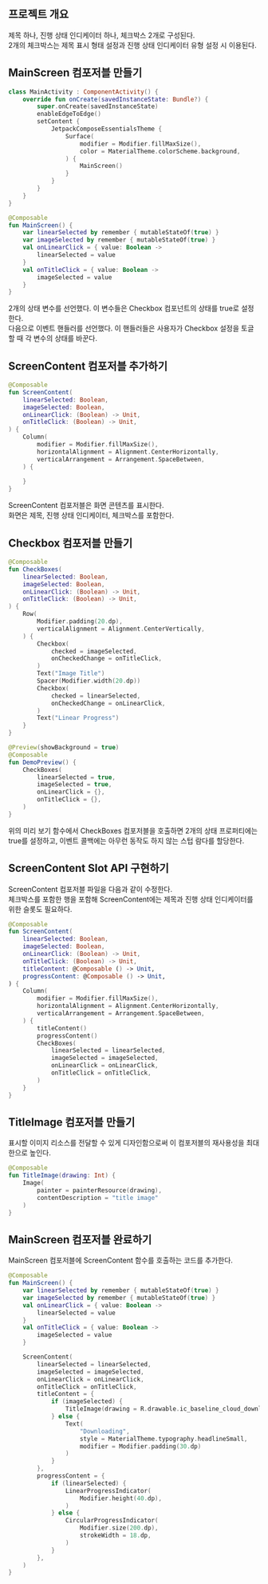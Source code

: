 ## 프로젝트 개요

제목 하나, 진행 상태 인디케이터 하나, 체크박스 2개로 구성된다.  
2개의 체크박스는 제목 표시 형태 설정과 진행 상태 인디케이터 유형 설정 시 이용된다.

## MainScreen 컴포저블 만들기

```kotlin
class MainActivity : ComponentActivity() {
    override fun onCreate(savedInstanceState: Bundle?) {
        super.onCreate(savedInstanceState)
        enableEdgeToEdge()
        setContent {
            JetpackComposeEssentialsTheme {
                Surface(
                    modifier = Modifier.fillMaxSize(),
                    color = MaterialTheme.colorScheme.background,
                ) {
                    MainScreen()
                }
            }
        }
    }
}

@Composable
fun MainScreen() {
    var linearSelected by remember { mutableStateOf(true) }
    var imageSelected by remember { mutableStateOf(true) }
    val onLinearClick = { value: Boolean ->
        linearSelected = value
    }
    val onTitleClick = { value: Boolean ->
        imageSelected = value
    }
}
```

2개의 상태 변수를 선언했다. 이 변수들은 Checkbox 컴포넌트의 상태를 true로 설정한다.  
다음으로 이벤트 핸들러를 선언했다. 이 핸들러들은 사용자가 Checkbox 설정을 토글할 때 각 변수의 상태를 바꾼다.

## ScreenContent 컴포저블 추가하기

```kotlin
@Composable
fun ScreenContent(
    linearSelected: Boolean,
    imageSelected: Boolean,
    onLinearClick: (Boolean) -> Unit,
    onTitleClick: (Boolean) -> Unit,
) {
    Column(
        modifier = Modifier.fillMaxSize(),
        horizontalAlignment = Alignment.CenterHorizontally,
        verticalArrangement = Arrangement.SpaceBetween,
    ) {
        
    }
}
```

ScreenContent 컴포저블은 화면 콘텐츠를 표시한다.  
화면은 제목, 진행 상태 인디케이터, 체크박스를 포함한다.

## Checkbox 컴포저블 만들기

```kotlin
@Composable
fun CheckBoxes(
    linearSelected: Boolean,
    imageSelected: Boolean,
    onLinearClick: (Boolean) -> Unit,
    onTitleClick: (Boolean) -> Unit,
) {
    Row(
        Modifier.padding(20.dp),
        verticalAlignment = Alignment.CenterVertically,
    ) {
        Checkbox(
            checked = imageSelected,
            onCheckedChange = onTitleClick,
        )
        Text("Image Title")
        Spacer(Modifier.width(20.dp))
        Checkbox(
            checked = linearSelected,
            onCheckedChange = onLinearClick,
        )
        Text("Linear Progress")
    }
}

@Preview(showBackground = true)
@Composable
fun DemoPreview() {
    CheckBoxes(
        linearSelected = true,
        imageSelected = true,
        onLinearClick = {},
        onTitleClick = {},
    )
}
```

위의 미리 보기 함수에서 CheckBoxes 컴포저블을 호출하면 2개의 상태 프로퍼티에는 true를 설정하고, 이벤트 콜백에는 아무런 동작도 하지 않는 스텁 람다를 할당한다.

## ScreenContent Slot API 구현하기

ScreenContent 컴포저블 파일을 다음과 같이 수정한다.  
체크박스를 포함한 행을 포함해 ScreenContent에는 제목과 진행 상태 인디케이터를 위한 슬롯도 필요하다.

```kotlin
@Composable
fun ScreenContent(
    linearSelected: Boolean,
    imageSelected: Boolean,
    onLinearClick: (Boolean) -> Unit,
    onTitleClick: (Boolean) -> Unit,
    titleContent: @Composable () -> Unit,
    progressContent: @Composable () -> Unit,
) {
    Column(
        modifier = Modifier.fillMaxSize(),
        horizontalAlignment = Alignment.CenterHorizontally,
        verticalArrangement = Arrangement.SpaceBetween,
    ) {
        titleContent()
        progressContent()
        CheckBoxes(
            linearSelected = linearSelected,
            imageSelected = imageSelected,
            onLinearClick = onLinearClick,
            onTitleClick = onTitleClick,
        )
    }
}
```

## TitleImage 컴포저블 만들기

표시할 이미지 리소스를 전달할 수 있게 디자인함으로써 이 컴포저블의 재사용성을 최대한으로 높인다.

```kotlin
@Composable
fun TitleImage(drawing: Int) {
    Image(
        painter = painterResource(drawing),
        contentDescription = "title image"
    )
}
```

## MainScreen 컴포저블 완료하기

MainScreen 컴포저블에 ScreenContent 함수를 호출하는 코드를 추가한다.

```kotlin
@Composable
fun MainScreen() {
    var linearSelected by remember { mutableStateOf(true) }
    var imageSelected by remember { mutableStateOf(true) }
    val onLinearClick = { value: Boolean ->
        linearSelected = value
    }
    val onTitleClick = { value: Boolean ->
        imageSelected = value
    }

    ScreenContent(
        linearSelected = linearSelected,
        imageSelected = imageSelected,
        onLinearClick = onLinearClick,
        onTitleClick = onTitleClick,
        titleContent = {
            if (imageSelected) {
                TitleImage(drawing = R.drawable.ic_baseline_cloud_download_24)
            } else {
                Text(
                    "Downloading",
                    style = MaterialTheme.typography.headlineSmall,
                    modifier = Modifier.padding(30.dp)
                )
            }
        },
        progressContent = {
            if (linearSelected) {
                LinearProgressIndicator(
                    Modifier.height(40.dp),
                )
            } else {
                CircularProgressIndicator(
                    Modifier.size(200.dp),
                    strokeWidth = 18.dp,
                )
            }
        },
    )
}
```
